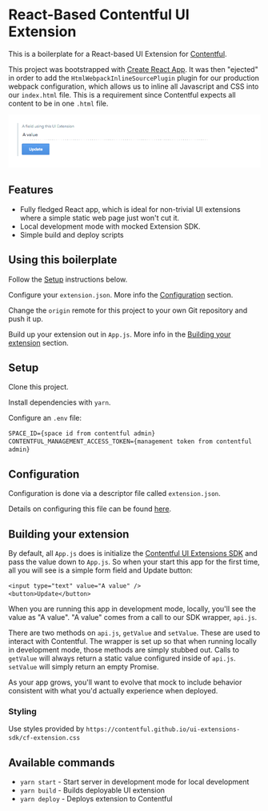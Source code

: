 # React-Based Contentful UI Extension

This is a boilerplate for a React-based UI Extension for [Contentful](https://www.contentful.com/developers/docs/concepts/uiextensions/).

This project was bootstrapped with [Create React App](https://github.com/facebookincubator/create-react-app). It was then "ejected" in order to add the `HtmlWebpackInlineSourcePlugin` plugin for our 
production webpack configuration, which allows us to inline all Javascript and CSS into our `index.html` file. This is a
requirement since Contentful expects all content to be in one `.html` file.

![Screenshot](/screenshot.png)

## Features

- Fully fledged React app, which is ideal for non-trivial UI extensions where a simple static web page just won't cut it.
- Local development mode with mocked Extension SDK.
- Simple build and deploy scripts

## Using this boilerplate

Follow the [Setup](#setup) instructions below.

Configure your `extension.json`. More info the [Configuration](#configuration) section.

Change the `origin` remote for this project to your own Git repository and push it up.

Build up your extension out in `App.js`. More info in the [Building your extension](#building-your-extension) section.

## Setup

Clone this project.

Install dependencies with `yarn`.

Configure an `.env` file:

```
SPACE_ID={space id from contentful admin}
CONTENTFUL_MANAGEMENT_ACCESS_TOKEN={management token from contentful admin}
```

## Configuration

Configuration is done via a descriptor file called `extension.json`.
 
Details on configuring this file can be found [here](https://github.com/contentful/contentful-extension-cli#descriptor-files).

## Building your extension

By default, all `App.js` does is initialize the [Contentful UI Extensions SDK](https://github.com/contentful/ui-extensions-sdk) 
and pass the value down to `App.js`. So when your start this app for the first time, all you will see is a simple form field
and Update button:

```
<input type="text" value="A value" />
<button>Update</button>
```

When you are running this app in development mode, locally, you'll see the value as "A value". "A value" comes from a call to our SDK wrapper, `api.js`.

There are two methods on `api.js`, `getValue` and `setValue`. These are used to interact with Contentful. The wrapper
is set up so that when running locally in development mode, those methods are simply stubbed out. Calls to `getValue` 
will always return a static value configured inside of `api.js`. `setValue` will simply return an empty Promise.
 
As your app grows, you'll want to evolve that mock to include behavior consistent with what you'd actually experience 
when deployed.

### Styling

Use styles provided by `https://contentful.github.io/ui-extensions-sdk/cf-extension.css`
 

## Available commands

- `yarn start` - Start server in development mode for local development
- `yarn build` - Builds deployable UI extension
- `yarn deploy` - Deploys extension to Contentful
